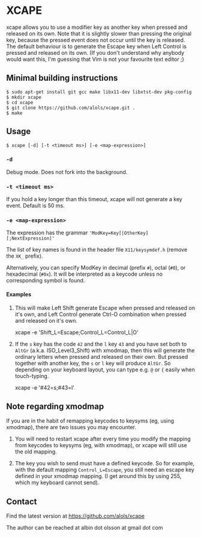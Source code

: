XCAPE
=====

xcape allows you to use a modifier key as another key when pressed and
released on its own. Note that it is slightly slower than pressing the
original key, because the pressed event does not occur until the key is
released. The default behaviour is to generate the Escape key when Left
Control is pressed and released on its own. (If you don't understand why
anybody would want this, I'm guessing that Vim is not your favourite text
editor ;)

Minimal building instructions
-----------------------------

    $ sudo apt-get install git gcc make libx11-dev libxtst-dev pkg-config
    $ mkdir xcape
    $ cd xcape
    $ git clone https://github.com/alols/xcape.git .
    $ make

Usage
-----
    $ xcape [-d] [-t <timeout ms>] [-e <map-expression>]

### `-d`

Debug mode. Does not fork into the background.

### `-t <timeout ms>`

If you hold a key longer than this timeout, xcape will not generate a key
event. Default is 50 ms.

### `-e <map-expression>`

The expression has the grammar `'ModKey=Key[|OtherKey][;NextExpression]'`

The list of key names is found in the header file `X11/keysymdef.h`
(remove the `XK_` prefix).

Alternatively, you can specify ModKey in decimal (prefix `#`), octal (`#0`), or
hexadecimal (`#0x`). It will be interpreted as a keycode unless no corresponding
symbol is found.

#### Examples

1) This will make Left Shift generate Escape when pressed and released on
it's own, and Left Control generate Ctrl-O combination when pressed and
released on it's own.

    xcape -e 'Shift_L=Escape;Control_L=Control_L|O'  

2) If the `s` key has the code `42` and the `l` key `43` and you have set both
to `AltGr` (a.k.a. ISO_Level3_Shift) with xmodmap, then this will generate the
ordinary letters when pressed and released on their own. But pressed together
with another key, the `s` or `l` key will produce `AltGr`. So depending on your
keyboard layout, you can type e.g. `@` or `{` easily when touch-typing.

    xcape -e '#42=s;#43=l'   

Note regarding xmodmap
----------------------

If you are in the habit of remapping keycodes to keysyms (eg, using xmodmap),
there are two issues you may encounter.

1) You will need to restart xcape after every time you modify the mapping from
   keycodes to keysyms (eg, with xmodmap), or xcape will still use the old
   mapping.
   
2) The key you wish to send must have a defined keycode. So for example, with
   the default mapping `Control_L=Escape`, you still need an escape key defined
   in your xmodmap mapping. (I get around this by using 255, which my keyboard
   cannot send).

Contact
-------

Find the latest version at
https://github.com/alols/xcape

The author can be reached at
albin dot olsson at gmail dot com

